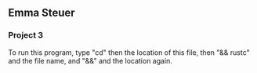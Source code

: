 
## Emma Steuer 
### Project 3

To run this program, type "cd" then the location of this file, then "&& rustc" and the file name, and "&&" and the location again.
